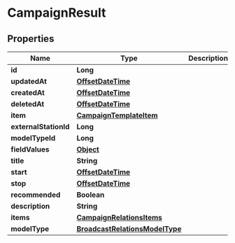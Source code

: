 

# CampaignResult

## Properties

Name | Type | Description | Notes
------------ | ------------- | ------------- | -------------
**id** | **Long** |  | 
**updatedAt** | [**OffsetDateTime**](OffsetDateTime.md) |  | 
**createdAt** | [**OffsetDateTime**](OffsetDateTime.md) |  | 
**deletedAt** | [**OffsetDateTime**](OffsetDateTime.md) |  | 
**item** | [**CampaignTemplateItem**](CampaignTemplateItem.md) |  |  [optional]
**externalStationId** | **Long** |  |  [optional]
**modelTypeId** | **Long** |  | 
**fieldValues** | [**Object**](.md) |  |  [optional]
**title** | **String** |  |  [optional]
**start** | [**OffsetDateTime**](OffsetDateTime.md) |  | 
**stop** | [**OffsetDateTime**](OffsetDateTime.md) |  | 
**recommended** | **Boolean** |  |  [optional]
**description** | **String** |  |  [optional]
**items** | [**CampaignRelationsItems**](CampaignRelationsItems.md) |  |  [optional]
**modelType** | [**BroadcastRelationsModelType**](BroadcastRelationsModelType.md) |  |  [optional]




